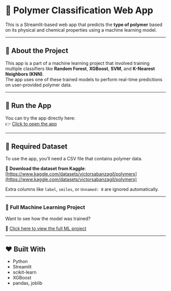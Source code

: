 

# 🧪 Polymer Classification Web App

This is a Streamlit-based web app that predicts the **type of polymer** based on its physical and chemical properties using a machine learning model.

---

## 📌 About the Project

This app is a part of a machine learning project that involved training multiple classifiers like **Random Forest**, **XGBoost**, **SVM**, and **K-Nearest Neighbors (KNN)**.  
The app uses one of these trained models to perform real-time predictions on user-provided polymer data.

---

## 🚀 Run the App

You can try the app directly here:  
👉 [Click to open the app](https://polymer-classification-using-ml-2dd9wz8lspydfu965hzqcv.streamlit.app/)

---

## 📄 Required Dataset

To use the app, you’ll need a CSV file that contains polymer data.

🔗 **Download the dataset from Kaggle**:  
[https://www.kaggle.com/datasets/victorsabanzagil/polymers](https://www.kaggle.com/datasets/victorsabanzagil/polymers)



Extra columns like `label`, `smiles`, or `Unnamed: 0` are ignored automatically.

---
### 📂 Full Machine Learning Project

Want to see how the model was trained?

🔗 [Click here to view the full ML project](https://github.com/YOUR_USERNAME/polymer-ml-project)

---

## ❤️ Built With

- Python  
- Streamlit  
- scikit-learn  
- XGBoost  
- pandas, joblib  
